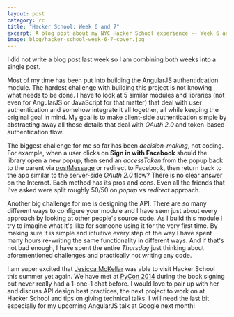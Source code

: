 ```yaml
---
layout: post
category: rc
title: "Hacker School: Week 6 and 7"
excerpt: A blog post about my NYC Hacker School experience -- Week 6 and Week 7.
image: blog/hacker-school-week-6-7-cover.jpg
---
```

I did not write a blog post last week so I am combining both weeks into a single post.

Most of my time has been put into building the AngularJS authentidcation module.
The hardest challenge with building this project is not knowing what needs to be
done. I have to look at 5 similar modules and libraries (not even for AngularJS or
JavaScript for that matter) that deal with user authentication and somehow
integrate it all together, all while keeping the original goal in mind.
My goal is to make client-side authentication simple by abstracting away all
those details that deal with *OAuth 2.0* and token-based authentication flow.

The biggest challenge for me so far has been *decision-making*, not coding. For
example, when a user clicks on **Sign in with Facebook** should the library
open a new popup, then send an *accessToken* from the popup back to the parent
via [postMessage](https://developer.mozilla.org/en-US/docs/Web/API/Window.postMessage)
or redirect to Facebook, then return back to the app similar to the server-side
*OAuth 2.0* flow? There is no clear answer on the Internet. Each method has its
pros and cons. Even all the friends that I've asked were split roughly 50/50
on *popup* vs *redirect* approach.

Another big challenge for me is designing the API. There are so many different
ways to configure your module and I have seen just about every approach by
looking at other people's source code. As I build this module I try to imagine
what it's like for someone using it for the very first time. By making sure it
is simple and intuitive every step of the way I have spent many hours re-writing
the same functionality in different ways. And if that's not bad enough, I have
spent the entire *Thursday* just thinking about aforementioned challenges and
practically not writing any code.

I am super excited that [Jesicca McKellar](https://twitter.com/jessicamckellar)
was able to visit Hacker School this summer yet again. We have met at [PyCon 2014](https://us.pycon.org/2014/speaker/profile/64/)
during the book signing but never really had a 1-one-1 chat before. I would
love to pair up with her and discuss API design best practices, the next project
to work on at Hacker School and tips on giving technical talks. I will need the
last bit especially for my upcoming AngularJS talk at Google next month!
